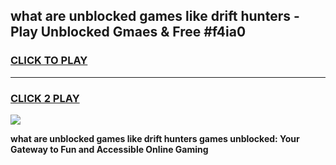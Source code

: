 
## what are unblocked games like drift hunters - Play Unblocked Gmaes & Free #f4ia0
<h3>
<a href="https://news.freeplayer.one?title=what_are_unblocked_games_like_drift_hunters&ref=24F">CLICK TO PLAY</a></h3>
<hr>

<h3>
<a href="https://news.freeplayer.one?title=what_are_unblocked_games_like_drift_hunters&ref=24F">CLICK 2 PLAY</a>
  
</h3>

<a href="https://news.freeplayer.one?title=what_are_unblocked_games_like_drift_hunters&ref=24F/"><img src="https://clearcache.store/games.png"></a>


**what are unblocked games like drift hunters games unblocked: Your Gateway to Fun and Accessible Online Gaming**
